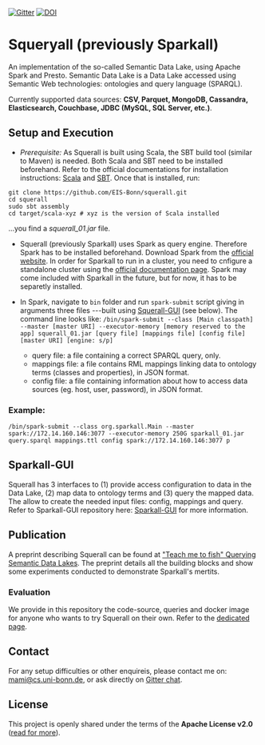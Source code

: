 [![Gitter](https://img.shields.io/gitter/room/DAVFoundation/DAV-Contributors.svg?style=flat-square)](https://gitter.im/squerall)
[![DOI](https://zenodo.org/badge/DOI/10.5281/zenodo.1247913.svg)](https://zenodo.org/record/1247913)

# Squeryall (previously Sparkall)
An implementation of the so-called Semantic Data Lake, using Apache Spark and Presto. Semantic Data Lake is a Data Lake accessed using Semantic Web technologies: ontologies and query language (SPARQL).

Currently supported data sources: **CSV, Parquet, MongoDB, Cassandra, Elasticsearch, Couchbase, JDBC (MySQL, SQL Server, etc.)**.

## Setup and Execution
- *Prerequisite:* As Squerall is built using Scala, the SBT build tool (similar to Maven) is needed. Both Scala and SBT need to be installed beforehand. Refer to the official documentations for installation instructions: [Scala](https://www.scala-lang.org/download) and [SBT](https://www.scala-sbt.org/1.0/docs/Setup.html). Once that is installed, run:
```
git clone https://github.com/EIS-Bonn/squerall.git
cd squerall
sudo sbt assembly
cd target/scala-xyz # xyz is the version of Scala installed
```
...you find a *squerall_01.jar* file.

- Squerall (previously Sparkall) uses Spark as query engine. Therefore Spark has to be installed beforehand. Download Spark from the [official website](https://spark.apache.org/downloads.html). In order for Sparkall to run in a cluster, you need to cnfigure a standalone cluster using the [official documentation page](https://spark.apache.org/docs/2.2.0/spark-standalone.html). Spark may come included with Sparkall in the future, but for now, it has to be separetly installed.

- In Spark, navigate to `bin` folder and run `spark-submit` script giving in arguments three files ---built using [Squerall-GUI](https://github.com/EIS-Bonn/squerall-gui) (see below).
The command line looks like:
`/bin/spark-submit --class [Main classpath] --master [master URI] --executor-memory [memory reserved to the app] squerall_01.jar [query file] [mappings file] [config file] [master URI] [engine: s/p]`

  * query file: a file containing a correct SPARQL query, only.
  * mappings file: a file contains RML mappings linking data to ontology terms (classes and properties), in JSON format.
  * config file: a file containing information about how to access data sources (eg. host, user, password), in JSON format.

### Example:
`/bin/spark-submit --class org.sparkall.Main --master spark://172.14.160.146:3077 --executor-memory 250G sparkall_01.jar query.sparql mappings.ttl config spark://172.14.160.146:3077 p`

## Sparkall-GUI
Squerall has 3 interfaces to (1) provide access configuration to data in the Data Lake, (2) map data to ontology terms and (3) query the mapped data. The allow to create the needed input files: config, mappings and query. Refer to Sparkall-GUI repository here: [Sparkall-GUI](https://github.com/EIS-Bonn/sparkall-gui) for more information.

## Publication
A preprint describing Squerall can be found at ["Teach me to fish" Querying Semantic Data Lakes](https://www.researchgate.net/publication/322526357_%27Teach_me_to_fish%27_Querying_Semantic_Data_Lakes). The preprint details all the building blocks and show some experiments conducted to demonstrate Sparkall's mertits.

### Evaluation
We provide in this repository the code-source, queries and docker image for anyone who wants to try Squerall on their own. Refer to the [dedicated page](https://github.com/EIS-Bonn/sparkall/tree/master/evaluation).

## Contact
For any setup difficulties or other enquireis, please contact me on: mami@cs.uni-bonn.de, or ask directly on [Gitter chat](https://gitter.im/sparkall).

License
-------

This project is openly shared under the terms of the __Apache License
v2.0__ ([read for more](./LICENSE)).


